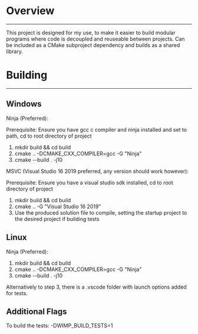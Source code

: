 # Overview
---

This project is designed for my use, to make it easier to build modular programs where code is decoupled and reuseable between projects. Can be included as a CMake subproject dependency and builds as a shared library.

# Building
---

Windows
---

Ninja (Preferred):

Prerequisite: Ensure you have gcc c compiler and ninja installed and set to path, cd to root directory of project

1. mkdir build && cd build
2. cmake .. -DCMAKE_CXX_COMPILER=gcc -G "Ninja"
3. cmake --build . -j10

MSVC (Visual Studio 16 2019 preferred, any version should work however):

Prerequisite: Ensure you have a visual studio sdk installed, cd to root directory of project

1. mkdir build && cd build
2. cmake .. -G "Visual Studio 16 2019"
3. Use the produced solution file to compile, setting the startup project to the desired project if building tests

Linux
---

Ninja (Preferred):

1. mkdir build && cd build
2. cmake .. -DCMAKE_CXX_COMPILER=gcc -G "Ninja"
3. cmake --build . -j10

Alternatively to step 3, there is a .vscode folder with launch options added for tests.

Additional Flags
---

To build the tests:
-DWIMP_BUILD_TESTS=1
